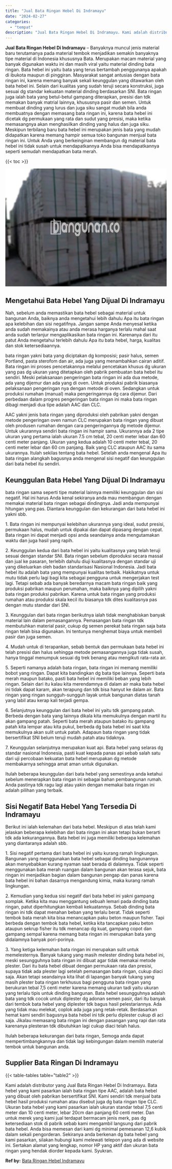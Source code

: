 ```yaml
---
title: "Jual Bata Ringan Hebel Di Indramayu"
date: "2024-02-27"
categories: 
  - "tempat"
description: "Jual Bata Ringan Hebel Di Indramayu. Kami adalah distributor yang Jual Bata Ringan Hebel Di Indramayu. Bata hebel yang kami pasarkan ialah bata ringan tipe A..."
---
```


**Jual Bata Ringan Hebel Di Indramayu** – Banyaknya muncul jenis material baru terutamanya pada material tembok menjadikan semakin banyaknya tipe material di Indonesia khususnya Bata. Merupakan macam material yang banyak digunakan waktu ini dan masih viral yaitu material dinding bata ringan. Bata hebel ini yaitu bata yang terus bertambah penggunanya apakah di ibukota maupun di pinggiran. Masyarakat sangat antusias dengan bata ringan ini, karena memang banyak sekali keunggulan yang ditawarkan oleh bata hebel ini. Selain dari kualitas yang sudah teruji secara konstruksi, juga sesuai dg standar kekuatan material dinding berdasarkan SNI. Bata ringan juga ialah bata yang betul-betul gampang diterapkan, presisi dan tdk memakan banyak matrial lainnya, khususnya pasir dan semen. Untuk membuat dinding yang lurus dan juga siku sangat mudah bila anda membuatnya dengan memasang bata ringan ini, karena bata hebel ini dicetak dg permukaan yang rata dan sudut yang presisi, maka ketika memasangnya akan menghasilkan dinding yang halus dan juga siku. Meskipun terbilang baru bata hebel ini merupakan jenis bata yang mudah didapatkan karena memang hampir semua toko bangunan menjual bata ringan ini. Untuk Anda yang berkeinginan membangun dg material bata hebel ini tidak susah untuk mendapatkannya Anda bisa mendapatkannya seperti semudah mendapatkan bata merah.

{{< toc >}}

![Jual Bata Ringan Hebel Di Indramayu](/images/jual-hebel-murah-17.png)

## Mengetahui Bata Hebel Yang Dijual Di Indramayu

Nah, sebelum anda memastikan bata hebel sebagai material untuk bangunan Anda, baiknya anda mengetahui lebih dahulu Apa itu bata ringan apa kelebihan dan sisi negatifnya. Jangan sampe Anda menyesal ketika anda sudah memakainya atau anda merasa harganya terlalu mahal saat anda sudah terlanjur mengaplikasikan bata ringan ini. Karenanya dari itu patut Anda mengetahui terlebih dahulu Apa itu bata hebel, harga, kualitas dan stok ketersediaannya.

bata ringan yakni bata yang diciptakan dg komposisi; pasir halus, semen Portland, pasta sterofom dan air, ada juga yang menambahkan cairan aditif. Bata ringan ini proses pencetakannya melalui pencetakan khusus dg ukuran yang pas dg ukuran yang ditetapkan oleh pabrik pembuatan bata hebel itu sendiri. Meski pelaksanaan pengeringan bata ringan ini ada dua metode, ada yang dijemur dan ada yang di oven. Untuk produksi pabrik biasanya pelaksanaan pengeringan nya dengan metode di oven. Sedangkan untuk produksi rumahan (manual) maka pengeringannya dg cara dijemur. Dari perbedaan dalam progres pengeringan bata ringan ini maka bata ringan dibagi menjadi dua tipe adalah AAC dan CLC.

AAC yakni jenis bata ringan yang diproduksi oleh pabrikan yakni dengan metode pengeringan oven namun CLC merupakan bata ringan yang dibuat oleh produsen rumahan dengan cara pengeringannya dg metode dijemur. Untuk ukurannya sendiri bata ringan ini hampir sama. Ukurannya ada 2 tipe ukuran yang pertama ialah ukuran 7.5 cm tebal, 20 centi meter lebar dan 60 centi meter panjang. Ukuran yang kedua adalah 10 centi meter tebal, 20 centi meter lebar dan 60 cm panjang. Baik yang CLC ataupun AAC itu sama ukurannya. Itulah sekilas tentang bata hebel. Setelah anda mengenal Apa itu bata ringan alangkah bagusnya anda mengenal sisi negatif dan keunggulan dari bata hebel itu sendiri.

## Keunggulan Bata Hebel Yang Dijual Di Indramayu

bata ringan sama seperti tipe material lainnya memiliki keunggulan dan sisi negatif. Hal ini harus Anda kenal sekiranya anda mau membangun dengan memakai material bata ringan sebagai dindingnya. Jadi anda mempunyai hitungan yang pas. Diantara keunggulan dan kekurangan dari bata hebel ini yakni sbb.

1\. Bata ringan ini mempunyai kelebihan ukurannya yang ideal, sudut presisi, permukaan halus, mudah untuk dipakai dan dapat dipasang dengan cepat. Bata ringan ini dapat menjadi opsi anda seandainya anda mengutamakan waktu dan juga hasil yang rapih.

2\. Keunggulan kedua dari bata hebel ini yaitu kualitasnya yang telah teruji sesuai dengan standar SNI. Bata ringan sebelum diproduksi secara massal dan jual ke pasaran, terlebih dahulu diuji kualitasnya dengan standar uji yang dikeluarkan oleh badan standarisasi Nasional Indonesia. Jadi bata hebel itu adalah bata yang mempunyai kualitas terbaik. Hakikatnya untuk mutu tidak perlu lagi bagi kita sebagai pengguna untuk mengerjakan test lagi. Tetapi sebab ada banyak beredarnya macam bata ringan baik yang produksi pabrikan maupun perumahan, maka baiknya yang dipilih yakni bata ringan produksi pabrikan. Karena untuk bata ringan yang produksi rumahan atau produksi skala kecil itu biasanya tdk dites kualitasnya pas dengan mutu standar dari SNI.

3\. Keunggulan dari bata ringan berikutnya ialah tidak menghabiskan banyak material lain dalam pemasangannya. Pemasangan bata ringan tdk membutuhkan material pasir, cukup dg semen perekat bata ringan saja bata ringan telah bisa digunakan. Ini tentunya menghemat biaya untuk membeli pasir dan juga semen.

4\. Mudah untuk di terapankan, sebab bentuk dan permukaan bata hebel ini telah presisi dan halus sehingga metode pemasangannya juga tidak susah, hanya tinggal menumpuk sesuai dg trek benang atau mengikuti rata-rata air.

5\. Seperti namanya adalah bata ringan, bata ringan ini memang memiliki bobot yang ringan. Dapat kita bandingkan dg bata tipe lainnya. Seperti bata merah maupun batako, pasti bata hebel ini memiliki beban yang lebih ringan. Selain dari itu kalau kita merendamnya di dalam air maka bata hebel ini tidak dapat karam, akan terapung dan tdk bisa hanyut ke dalam air. Bata ringan yang ringan sungguh-sungguh layak untuk bangunan diatas tanah yang labil atau kerap kali terjadi gempa.

6\. Selanjutnya keunggulan dari bata hebel ini yaitu tdk gampang patah. Berbeda dengan bata yang lainnya dikala kita memukulnya dengan martil itu akan gampang patah. Seperti bata merah ataupun batako itu gampang patah kita lempar atau kita pukul, berbeda dg bata hebel ini saat kita memukulnya akan sulit untuk patah. Adapaun bata ringan yang tidak bersertifikat SNI belum teruji mudah patah atau tidaknya.

7\. Keunggulan selanjutnya merupakan kuat api. Bata hebel yang selaras dg standar nasional Indonesia, pasti kuat kepada panas api sebab salah satu dari uji percobaan kekuatan bata hebel merupakan dg metode membakarnya sehingga amat aman untuk digunakan.

Itulah beberapa keunggulan dari bata hebel yang semestinya anda ketahui sebelum menerapkan bata ringan ini sebagai bahan pembangunan rumah. Anda pastinya tdk ragu lagi atau yakin dengan memakai bata ringan ini adalah pilihan yang terbaik.

## Sisi Negatif Bata Hebel Yang Tersedia Di Indramayu

Berikut ini ialah kelemahan dari bata hebel. Meskipun di atas telah kami jelaskan beberapa kelebihan dari bata ringan ini akan tetapi bukan berarti tdk ada kekurangannya. Bata hebel ini juga memiliki beberapa kelemahan yang diantaranya adalah sbb.

1\. Sisi negatif pertama dari bata hebel ini yaitu kurang ramah lingkungan. Bangunan yang menggunakan bata hebel sebagai dinding bangunannya akan menyebabkan kurang nyaman saat berada di dalamnya. Tidak seperti menggunakan bata merah ruangan dalam bangunan akan terasa sejuk, bata ringan ini menjadikan bagian dalam bangunan pengap dan panas karena bata hebel ini bahan dasarnya mengandung kimia, maka kurang ramah lingkungan.

2\. Kemudian yang kedua sisi negatif dari bata hebel ini yakni gampang somplak. Ketika kita mau menggantung sebuah lemari pada dinding bata ringan, patut diperhitungkan kembali kekuatannya. Sebab dinding bata ringan ini tdk dapat menahan beban yang terlalu berat. Tidak seperti tembok bata merah kita bisa menancapkan paku beton maupun fisher. Tapi berbeda dengan tembok bata hebel, ketika kita tancapkan paku beton ataupun sekrup fisher itu tdk menancap dg kuat, gampang copot dan gampang sempal karena memang bata ringan ini merupakan bata yang didalamnya banyak pori-porinya.

3\. Yang ketiga kelemahan bata ringan ini merupakan sulit untuk memelesternya. Banyak tukang yang masih melester dinding bata hebel ini, meski sesungguhnya bata ringan ini dibuat agar tidak memakai metode plester. Dari itu bata hebel dibuat dengan permukaan rata dan presisi, supaya tidak ada plester lagi setelah pemasangan bata ringan, cukup diaci saja. Akan tetapi seandainya kita lihat di lapangan banyak tukang yang masih plester bata ringan terkhusus bagi pengguna bata ringan yang berukuran tebal 7,5 centi meter karena memang ukuran tadi yaitu ukuran yang terlalu tipis untuk dinding bangunan. Bata hebel sesungguhnya adalah bata yang tdk cocok untuk diplester dg adonan semen pasir, dari itu banyak dari tembok bata hebel yang diplester tdk bagus hasil pelestariannya. Ada yang tidak mau melekat, coplok ada juga yang retak-retak. Berdasarkan hemat kami sendiri bagusnya bata hebel ini tdk perlu diplester cukup di aci saja. Jikalau memasang bata ringan ini dengan pasangan yang rapi dan rata karenanya plesteran tdk dibutuhkan lagi cukup diaci telah halus.

Itulah beberapa kekurangan dari bata ringan, Semoga anda dapat mempertimbangkannya dan tidak lagi kebingungan dalam memilih material tembok untuk bangunan anda.

## Supplier Bata Ringan Di Indramayu

{{< table-tables table="table2" >}}

Kami adalah distributor yang Jual Bata Ringan Hebel Di Indramayu. Bata hebel yang kami pasarkan ialah bata ringan tipe AAC, adalah bata hebel yang dibuat oleh pabrikan bersertifikat SNI. Kami sendiri tdk menjual bata hebel hasil produksi rumahan atau disebut juga dg bata ringan tipe CLC. Ukuran bata hebel yang kami pasarkan ialah ukuran standar tebal 7,5 centi meter dan 10 centi meter, lebar 20cm dan panjang 60 centi meter. Dan untuk merek yang kami jual terdapat bermacam jenis merk, pas dg ketersediaan stok di pabrik sebab kami mengambil langsung dari pabrik bata hebel. Anda bisa memesan dari kami dg minimal pemesanan 12,6 kubik dalam sekali pengorderan. Sekiranya anda berkenan dg bata hebel yang kami pasarkan, silakan hubungi kami melewati telepon yang ada di website ini. Sertakan alamat yang lengkap, nomor HP yang aktif dan ukuran bata ringan yang hendak diorder kepada kami. Syukran.

**Ref by:** [Bata Ringan Hebel Indramayu](https://id.wikipedia.org/wiki/Bata)
